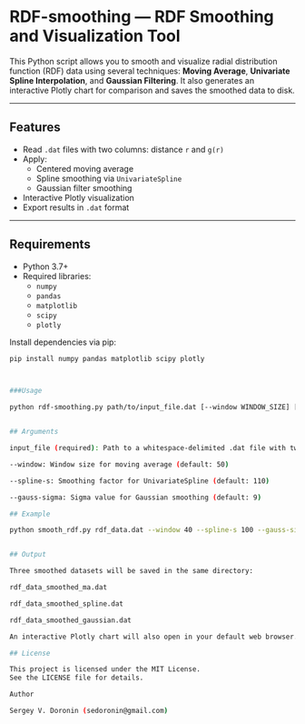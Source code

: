 # RDF-smoothing — RDF Smoothing and Visualization Tool

This Python script allows you to smooth and visualize radial distribution function (RDF) data using several techniques: **Moving Average**, **Univariate Spline Interpolation**, and **Gaussian Filtering**. It also generates an interactive Plotly chart for comparison and saves the smoothed data to disk.

---

## Features

- Read `.dat` files with two columns: distance `r` and `g(r)`
- Apply:
  - Centered moving average
  - Spline smoothing via `UnivariateSpline`
  - Gaussian filter smoothing
- Interactive Plotly visualization
- Export results in `.dat` format

---

## Requirements

- Python 3.7+
- Required libraries:
  - `numpy`
  - `pandas`
  - `matplotlib`
  - `scipy`
  - `plotly`

Install dependencies via pip:

```bash
pip install numpy pandas matplotlib scipy plotly



###Usage

python rdf-smoothing.py path/to/input_file.dat [--window WINDOW_SIZE] [--spline-s SMOOTHING] [--gauss-sigma SIGMA]


## Arguments

input_file (required): Path to a whitespace-delimited .dat file with two columns: r, g(r)

--window: Window size for moving average (default: 50)

--spline-s: Smoothing factor for UnivariateSpline (default: 110)

--gauss-sigma: Sigma value for Gaussian smoothing (default: 9)

## Example

python smooth_rdf.py rdf_data.dat --window 40 --spline-s 100 --gauss-sigma 8


## Output

Three smoothed datasets will be saved in the same directory:

rdf_data_smoothed_ma.dat

rdf_data_smoothed_spline.dat

rdf_data_smoothed_gaussian.dat

An interactive Plotly chart will also open in your default web browser.

## License

This project is licensed under the MIT License.
See the LICENSE file for details.

Author

Sergey V. Doronin (sedoronin@gmail.com)

















